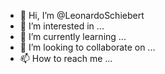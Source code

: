 - 👋 Hi, I’m @LeonardoSchiebert
- 👀 I’m interested in ...
- 🌱 I’m currently learning ...
- 💞️ I’m looking to collaborate on ...
- 📫 How to reach me ...

<!---
LeonardoSchiebert/LeonardoSchiebert is a ✨ special ✨ repository because its `README.md` (this file) appears on your GitHub profile.
You can click the Preview link to take a look at your changes.
--->
